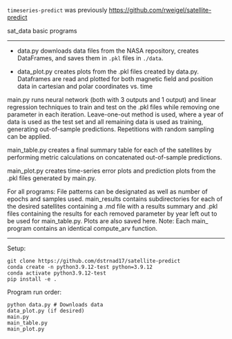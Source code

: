 `timeseries-predict` was previously https://github.com/rweigel/satellite-predict

sat_data basic programs

-----------------------------------------

* data.py downloads data files from the NASA repository, creates DataFrames, and saves them in `.pkl` files in `./data`.

* data_plot.py creates plots from the .pkl files created by data.py. Dataframes are read and plotted for both magnetic field and position data in cartesian and polar coordinates vs. time

main.py runs neural network (both with 3 outputs and 1 output) and linear regression techniques to train and test on the .pkl files while removing one parameter in each iteration.
    Leave-one-out method is used, where a year of data is used as the test set and all remaining data is used as training, generating out-of-sample predictions. Repetitions with random sampling can be applied.

main_table.py creates a final summary table for each of the satellites by performing metric calculations on concatenated out-of-sample predictions.

main_plot.py creates time-series error plots and prediction plots from the .pkl files generated by main.py.

For all programs:
    File patterns can be designated as well as number of epochs and samples used.
    main_results contains subdirectories for each of the desired satellites containing a .md file with a results summary and .pkl files containing the results for each removed parameter by year left out to be used for main_table.py. Plots are also saved here.
    Note: Each main_ program contains an identical compute_arv function.

-----------------------------------------

Setup:

```
git clone https://github.com/dstrnad17/satellite-predict
conda create -n python3.9.12-test python=3.9.12
conda activate python3.9.12-test
pip install -e .
```

Program run order:

```
python data.py # Downloads data
data_plot.py (if desired)
main.py
main_table.py
main_plot.py
```
